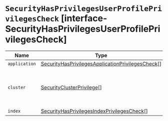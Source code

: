 # `SecurityHasPrivilegesUserProfilePrivilegesCheck` [interface-SecurityHasPrivilegesUserProfilePrivilegesCheck]

| Name | Type | Description |
| - | - | - |
| `application` | [SecurityHasPrivilegesApplicationPrivilegesCheck](./SecurityHasPrivilegesApplicationPrivilegesCheck.md)[] | &nbsp; |
| `cluster` | [SecurityClusterPrivilege](./SecurityClusterPrivilege.md)[] | A list of the cluster privileges that you want to check. |
| `index` | [SecurityHasPrivilegesIndexPrivilegesCheck](./SecurityHasPrivilegesIndexPrivilegesCheck.md)[] | &nbsp; |

